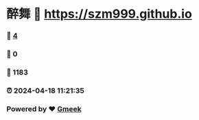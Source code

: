 # 醉舞 :link: https://szm999.github.io 
### :page_facing_up: [4](https://szm999.github.io/tag.html) 
### :speech_balloon: 0 
### :hibiscus: 1183 
### :alarm_clock: 2024-04-18 11:21:35 
### Powered by :heart: [Gmeek](https://github.com/Meekdai/Gmeek)
